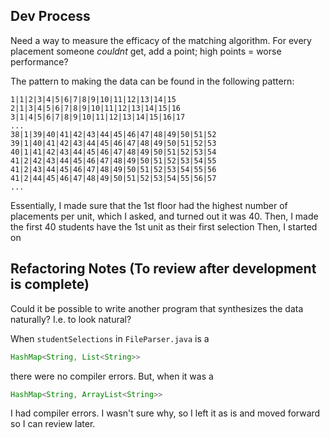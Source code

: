 ## Dev Process

Need a way to measure the efficacy of the matching algorithm. For every placement someone _couldnt_ get, add a point; 
high points = worse performance?

The pattern to making the data can be found in the following pattern:
```
1|1|2|3|4|5|6|7|8|9|10|11|12|13|14|15
2|1|3|4|5|6|7|8|9|10|11|12|13|14|15|16
3|1|4|5|6|7|8|9|10|11|12|13|14|15|16|17
...
38|1|39|40|41|42|43|44|45|46|47|48|49|50|51|52
39|1|40|41|42|43|44|45|46|47|48|49|50|51|52|53
40|1|41|42|43|44|45|46|47|48|49|50|51|52|53|54
41|2|42|43|44|45|46|47|48|49|50|51|52|53|54|55
41|2|43|44|45|46|47|48|49|50|51|52|53|54|55|56
41|2|44|45|46|47|48|49|50|51|52|53|54|55|56|57
...
```
Essentially, I made sure that the 1st floor had the highest number of placements per unit, which I asked, and turned out it was 40. Then, I made the first 40 students have the 1st unit as their first selection
Then, I started on 


## Refactoring Notes (To review after development is complete)

Could it be possible to write another program that synthesizes the data naturally? I.e. to look natural?

When `studentSelections` in `FileParser.java` is a
```java
HashMap<String, List<String>>
```
there were no compiler errors. But, when it was a 
```java
HashMap<String, ArrayList<String>>
```
I had compiler errors. I wasn't sure why, so I left it as is and moved forward so I can review later. 

